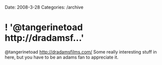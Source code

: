 Date: 2008-3-28
Categories: /archive

# ! '@tangerinetoad http://dradamsf...'

@tangerinetoad http://dradamsfilms.com/  Some really interesting stuff in here, but you have to be an adams fan to appreciate it.
